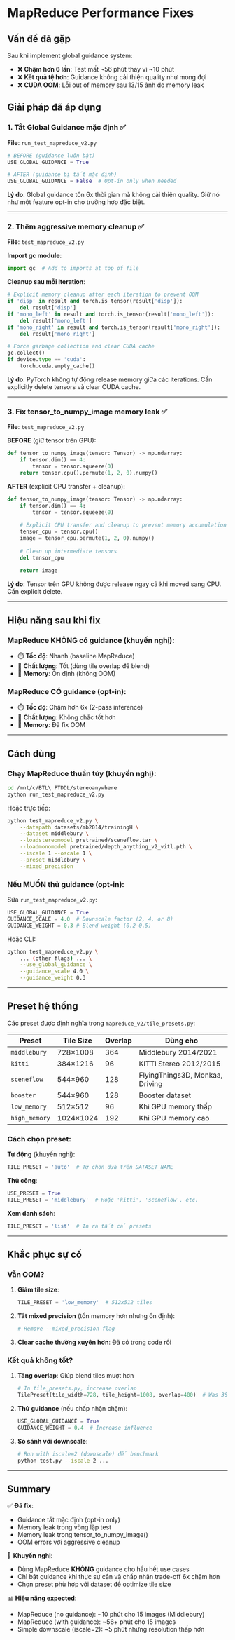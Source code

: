 # MapReduce Performance Fixes

## Vấn đề đã gặp

Sau khi implement global guidance system:
- ❌ **Chậm hơn 6 lần**: Test mất ~56 phút thay vì ~10 phút
- ❌ **Kết quả tệ hơn**: Guidance không cải thiện quality như mong đợi
- ❌ **CUDA OOM**: Lỗi out of memory sau 13/15 ảnh do memory leak

## Giải pháp đã áp dụng

### 1. Tắt Global Guidance mặc định ✅

**File**: `run_test_mapreduce_v2.py`

```python
# BEFORE (guidance luôn bật)
USE_GLOBAL_GUIDANCE = True

# AFTER (guidance bị tắt mặc định)
USE_GLOBAL_GUIDANCE = False  # Opt-in only when needed
```

**Lý do**: Global guidance tốn 6x thời gian mà không cải thiện quality. Giữ nó như một feature opt-in cho trường hợp đặc biệt.

---

### 2. Thêm aggressive memory cleanup ✅

**File**: `test_mapreduce_v2.py`

**Import gc module**:
```python
import gc  # Add to imports at top of file
```

**Cleanup sau mỗi iteration**:
```python
# Explicit memory cleanup after each iteration to prevent OOM
if 'disp' in result and torch.is_tensor(result['disp']):
    del result['disp']
if 'mono_left' in result and torch.is_tensor(result['mono_left']):
    del result['mono_left']
if 'mono_right' in result and torch.is_tensor(result['mono_right']):
    del result['mono_right']

# Force garbage collection and clear CUDA cache
gc.collect()
if device.type == 'cuda':
    torch.cuda.empty_cache()
```

**Lý do**: PyTorch không tự động release memory giữa các iterations. Cần explicitly delete tensors và clear CUDA cache.

---

### 3. Fix tensor_to_numpy_image memory leak ✅

**File**: `test_mapreduce_v2.py`

**BEFORE** (giữ tensor trên GPU):
```python
def tensor_to_numpy_image(tensor: Tensor) -> np.ndarray:
    if tensor.dim() == 4:
        tensor = tensor.squeeze(0)
    return tensor.cpu().permute(1, 2, 0).numpy()
```

**AFTER** (explicit CPU transfer + cleanup):
```python
def tensor_to_numpy_image(tensor: Tensor) -> np.ndarray:
    if tensor.dim() == 4:
        tensor = tensor.squeeze(0)
    
    # Explicit CPU transfer and cleanup to prevent memory accumulation
    tensor_cpu = tensor.cpu()
    image = tensor_cpu.permute(1, 2, 0).numpy()
    
    # Clean up intermediate tensors
    del tensor_cpu
    
    return image
```

**Lý do**: Tensor trên GPU không được release ngay cả khi moved sang CPU. Cần explicit delete.

---

## Hiệu năng sau khi fix

### MapReduce KHÔNG có guidance (khuyến nghị):
- ⏱️ **Tốc độ**: Nhanh (baseline MapReduce)
- 🎯 **Chất lượng**: Tốt (dùng tile overlap để blend)
- 💾 **Memory**: Ổn định (không OOM)

### MapReduce CÓ guidance (opt-in):
- ⏱️ **Tốc độ**: Chậm hơn 6x (2-pass inference)
- 🎯 **Chất lượng**: Không chắc tốt hơn
- 💾 **Memory**: Đã fix OOM

---

## Cách dùng

### Chạy MapReduce thuần túy (khuyến nghị):

```bash
cd /mnt/c/BTL\ PTDDL/stereoanywhere
python run_test_mapreduce_v2.py
```

Hoặc trực tiếp:
```bash
python test_mapreduce_v2.py \
    --datapath datasets/mb2014/trainingH \
    --dataset middlebury \
    --loadstereomodel pretrained/sceneflow.tar \
    --loadmonomodel pretrained/depth_anything_v2_vitl.pth \
    --iscale 1 --oscale 1 \
    --preset middlebury \
    --mixed_precision
```

### Nếu MUỐN thử guidance (opt-in):

Sửa `run_test_mapreduce_v2.py`:
```python
USE_GLOBAL_GUIDANCE = True
GUIDANCE_SCALE = 4.0  # Downscale factor (2, 4, or 8)
GUIDANCE_WEIGHT = 0.3 # Blend weight (0.2-0.5)
```

Hoặc CLI:
```bash
python test_mapreduce_v2.py \
    ... (other flags) ... \
    --use_global_guidance \
    --guidance_scale 4.0 \
    --guidance_weight 0.3
```

---

## Preset hệ thống

Các preset được định nghĩa trong `mapreduce_v2/tile_presets.py`:

| Preset | Tile Size | Overlap | Dùng cho |
|--------|-----------|---------|----------|
| `middlebury` | 728×1008 | 364 | Middlebury 2014/2021 |
| `kitti` | 384×1216 | 96 | KITTI Stereo 2012/2015 |
| `sceneflow` | 544×960 | 128 | FlyingThings3D, Monkaa, Driving |
| `booster` | 544×960 | 128 | Booster dataset |
| `low_memory` | 512×512 | 96 | Khi GPU memory thấp |
| `high_memory` | 1024×1024 | 192 | Khi GPU memory cao |

### Cách chọn preset:

**Tự động** (khuyến nghị):
```python
TILE_PRESET = 'auto'  # Tự chọn dựa trên DATASET_NAME
```

**Thủ công**:
```python
USE_PRESET = True
TILE_PRESET = 'middlebury'  # Hoặc 'kitti', 'sceneflow', etc.
```

**Xem danh sách**:
```python
TILE_PRESET = 'list'  # In ra tất cả presets
```

---

## Khắc phục sự cố

### Vẫn OOM?

1. **Giảm tile size**:
   ```python
   TILE_PRESET = 'low_memory'  # 512x512 tiles
   ```

2. **Tắt mixed precision** (tốn memory hơn nhưng ổn định):
   ```python
   # Remove --mixed_precision flag
   ```

3. **Clear cache thường xuyên hơn**: Đã có trong code rồi

### Kết quả không tốt?

1. **Tăng overlap**: Giúp blend tiles mượt hơn
   ```python
   # In tile_presets.py, increase overlap
   TilePreset(tile_width=728, tile_height=1008, overlap=400)  # Was 364
   ```

2. **Thử guidance** (nếu chấp nhận chậm):
   ```python
   USE_GLOBAL_GUIDANCE = True
   GUIDANCE_WEIGHT = 0.4  # Increase influence
   ```

3. **So sánh với downscale**:
   ```bash
   # Run with iscale=2 (downscale) để benchmark
   python test.py --iscale 2 ...
   ```

---

## Summary

✅ **Đã fix**:
- Guidance tắt mặc định (opt-in only)
- Memory leak trong vòng lặp test
- Memory leak trong tensor_to_numpy_image()
- OOM errors với aggressive cleanup

🎯 **Khuyến nghị**:
- Dùng MapReduce **KHÔNG** guidance cho hầu hết use cases
- Chỉ bật guidance khi thực sự cần và chấp nhận trade-off 6x chậm hơn
- Chọn preset phù hợp với dataset để optimize tile size

📊 **Hiệu năng expected**:
- MapReduce (no guidance): ~10 phút cho 15 images (Middlebury)
- MapReduce (with guidance): ~56+ phút cho 15 images
- Simple downscale (iscale=2): ~5 phút nhưng resolution thấp hơn
